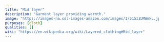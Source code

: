 ```yaml
---
title: "Mid layer"
description: "Garment layer providing warmth."
image: "https://images-na.ssl-images-amazon.com/images/I/5153ZUMWnkL.jpg"
purposes: [cloth]
qualities: []
wiki: "https://en.wikipedia.org/wiki/Layered_clothing#Mid_layer"
---
```

